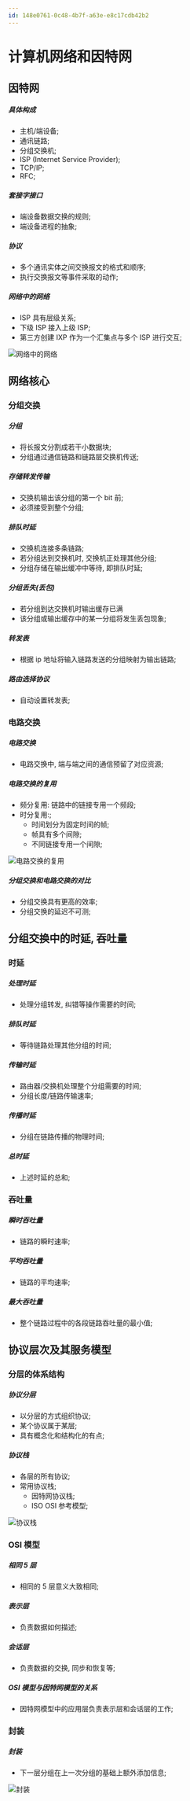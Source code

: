 ```yaml
---
id: 148e0761-0c48-4b7f-a63e-e8c17cdb42b2
---
```


# 计算机网络和因特网

## 因特网

##### 具体构成

- 主机/端设备;
- 通讯链路;
- 分组交换机;
- ISP (Internet Service Provider);
- TCP/IP;
- RFC;

##### 套接字接口

- 端设备数据交换的规则;
- 端设备进程的抽象;

##### 协议

- 多个通讯实体之间交换报文的格式和顺序;
- 执行交换报文等事件采取的动作;

##### 网络中的网络

- ISP 具有层级关系;
- 下级 ISP 接入上级 ISP;
- 第三方创建 IXP 作为一个汇集点与多个 ISP 进行交互;

![网络中的网络](./images/2023-09-02-09-55-40.png)

## 网络核心

### 分组交换

##### 分组

- 将长报文分割成若干小数据块;
- 分组通过通信链路和链路层交换机传送;

##### 存储转发传输

- 交换机输出该分组的第一个 bit 前;
- 必须接受到整个分组;

##### 排队时延

- 交换机连接多条链路;
- 若分组达到交换机时, 交换机正处理其他分组;
- 分组存储在输出缓冲中等待, 即排队时延;

##### 分组丢失(丢包)

- 若分组到达交换机时输出缓存已满
- 该分组或输出缓存中的某一分组将发生丢包现象;

##### 转发表

- 根据 ip 地址将输入链路发送的分组映射为输出链路;

##### 路由选择协议

- 自动设置转发表;

### 电路交换

##### 电路交换

- 电路交换中, 端与端之间的通信预留了对应资源;

##### 电路交换的复用

- 频分复用: 链路中的链接专用一个频段;
- 时分复用:;
  - 时间划分为固定时间的帧;
  - 帧具有多个间隙;
  - 不同链接专用一个间隙;

![电路交换的复用](./images/2023-08-25-19-39-11.png)

##### 分组交换和电路交换的对比

- 分组交换具有更高的效率;
- 分组交换的延迟不可测;

## 分组交换中的时延, 吞吐量

### 时延

##### 处理时延

- 处理分组转发, 纠错等操作需要的时间;

##### 排队时延

- 等待链路处理其他分组的时间;

##### 传输时延

- 路由器/交换机处理整个分组需要的时间;
- 分组长度/链路传输速率;

##### 传播时延

- 分组在链路传播的物理时间;

##### 总时延

- 上述时延的总和;

### 吞吐量

##### 瞬时吞吐量

- 链路的瞬时速率;

##### 平均吞吐量

- 链路的平均速率;

##### 最大吞吐量

- 整个链路过程中的各段链路吞吐量的最小值;

## 协议层次及其服务模型

### 分层的体系结构

##### 协议分层

- 以分层的方式组织协议;
- 某个协议属于某层;
- 具有概念化和结构化的有点;

##### 协议栈

- 各层的所有协议;
- 常用协议栈;
  - 因特网协议栈;
  - ISO OSI 参考模型;

![协议栈](./images/2023-08-25-20-00-48.png)

### OSI 模型

##### 相同 5 层

- 相同的 5 层意义大致相同;

##### 表示层

- 负责数据如何描述;

##### 会话层

- 负责数据的交换, 同步和恢复等;

##### OSI 模型与因特网模型的关系

- 因特网模型中的应用层负责表示层和会话层的工作;

### 封装

##### 封装

- 下一层分组在上一次分组的基础上额外添加信息;

![封装](./images/2023-08-25-20-10-57.png)
